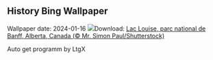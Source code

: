 ## History Bing Wallpaper
Wallpaper date: 2024-01-16
![](https://www.bing.com/th?id=OHR.LakeLouise_FR-FR3546637527_UHD.jpg&w=1000)Download: [Lac Louise, parc national de Banff, Alberta, Canada (© Mr. Simon Paul/Shutterstock)](https://www.bing.com/th?id=OHR.LakeLouise_FR-FR3546637527_UHD.jpg)

Auto get programm by LtgX
